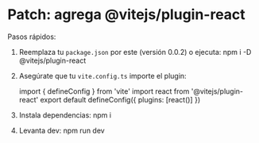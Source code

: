 # Patch: agrega @vitejs/plugin-react

Pasos rápidos:
1) Reemplaza tu `package.json` por este (versión 0.0.2) o ejecuta:
   npm i -D @vitejs/plugin-react
2) Asegúrate que tu `vite.config.ts` importe el plugin:

   import { defineConfig } from 'vite'
   import react from '@vitejs/plugin-react'
   export default defineConfig({ plugins: [react()] })

3) Instala dependencias:
   npm i
4) Levanta dev:
   npm run dev
